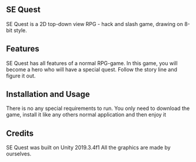 ## SE Quest 
SE Quest is a 2D top-down view RPG - hack and slash game, drawing on 8-bit style.

## Features
SE Quest has all features of a normal RPG-game. In this game, you will become a hero who will have a special quest. Follow the story line and figure it out.

## Installation and Usage
There is no any special requirements to run. You only need to download the game, install it like any others normal application and then enjoy it

## Credits
SE Quest was built on Unity 2019.3.4f1
All the graphics are made by ourselves.
